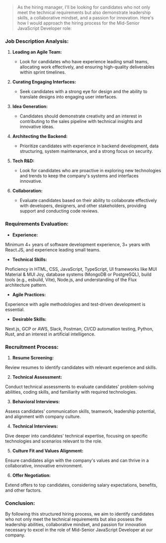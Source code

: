
> As the hiring manager, I'll be looking for candidates who not only meet the technical requirements but also demonstrate leadership skills, a collaborative mindset, and a passion for innovation. Here's how I would approach the hiring process for the Mid-Senior JavaScript Developer role:

### Job Description Analysis:

1. **Leading an Agile Team:**

   - Look for candidates who have experience leading small teams, allocating work effectively, and ensuring high-quality deliverables within sprint timelines.

2. **Curating Engaging Interfaces:**

   - Seek candidates with a strong eye for design and the ability to translate designs into engaging user interfaces.

3. **Idea Generation:**

   - Candidates should demonstrate creativity and an interest in contributing to the sales pipeline with technical insights and innovative ideas.

4. **Architecting the Backend:**

   - Prioritize candidates with experience in backend development, data structuring, system maintenance, and a strong focus on security.

5. **Tech R&D:**

   - Look for candidates who are proactive in exploring new technologies and trends to keep the company's systems and interfaces innovative.

6. **Collaboration:**

   - Evaluate candidates based on their ability to collaborate effectively with developers, designers, and other stakeholders, providing support and conducting code reviews.

### Requirements Evaluation:

- **Experience:** 

Minimum 4+ years of software development experience, 3+ years with React.JS, and experience leading small teams.
  
- **Technical Skills:** 

Proficiency in HTML, CSS, JavaScript, TypeScript, UI frameworks like MUI Material & MUI Joy, database systems (MongoDB or PostgreSQL), build tools (e.g., esbuild, Vite), Node.js, and understanding of the Flux architecture pattern.
  
- **Agile Practices:** 

Experience with agile methodologies and test-driven development is essential.
  
- **Desirable Skills:** 

Next.js, GCP or AWS, Slack, Postman, CI/CD automation testing, Python, Rust, and an interest in artificial intelligence.

### Recruitment Process:

1. **Resume Screening:** 

Review resumes to identify candidates with relevant experience and skills.

2. **Technical Assessment:** 

Conduct technical assessments to evaluate candidates' problem-solving abilities, coding skills, and familiarity with required technologies.

3. **Behavioral Interviews:** 

Assess candidates' communication skills, teamwork, leadership potential, and alignment with company culture.

4. **Technical Interviews:** 

Dive deeper into candidates' technical expertise, focusing on specific technologies and scenarios relevant to the role.

5. **Culture Fit and Values Alignment:** 

Ensure candidates align with the company's values and can thrive in a collaborative, innovative environment.

6. **Offer Negotiation:** 

Extend offers to top candidates, considering salary expectations, benefits, and other factors.

### Conclusion:

By following this structured hiring process, we aim to identify candidates who not only meet the technical requirements but also possess the leadership abilities, collaborative mindset, and passion for innovation necessary to excel in the role of Mid-Senior JavaScript Developer at our company.